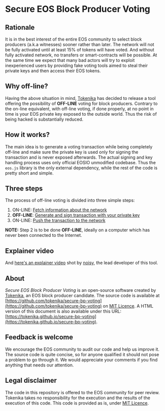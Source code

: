 # Secure EOS Block Producer Voting

## Rationale

It is in the best interest of the entire EOS community to select block producers (a.k.a witnesses) sooner rather than later. The network will not be fully activated until at least 15% of tokens will have voted. And without fully activated network, no transfers or smart-contracts will be possible. At the same time we expect that many bad actors will try to exploit inexperienced users by providing fake voting tools aimed to steal their private keys and then access their EOS tokens.

## Why off-line?

Having the above situation in mind, [Tokenika](https://tokenika.io/) has decided to release a tool offering the possibility of **OFF-LINE** voting for block producers. Contrary to the on-line equivalent, with off-line voting, if done properly, at no point in time is your EOS private key exposed to the outside world. Thus the risk of being hacked is substantially reduced.

## How it works?
The main idea is to generate a voting transaction while being completely off-line and make sure the private key is used only for signing the transaction and is never exposed afterwards. The actual signing and key handling process uses only official EOSIO unmodified codebase. Thus the `eos.js` library is the only external dependency, while the rest of the code is pretty short and simple.

## Three steps

The process of off-line voting is divided into three simple steps:

1. ON-LINE: [Fetch information about the network](https://tokenika.github.io/secure-bp-voting/1_get_blockchain_data.html)
2. **OFF-LINE**: [Generate and sign transaction with your private key](https://tokenika.github.io/secure-bp-voting/2_generate_transaction.html) 
3. ON-LINE: [Push the transaction to the network](https://tokenika.github.io/secure-bp-voting/3_push_transaction.html)

**NOTE:** Step 2 is to be done **OFF-LINE**, ideally on a computer which has never been connected to the Internet.

## Explainer video

And [here's an explainer video](https://youtu.be/_sJYuXOUHCc) shot by [noisy](https://github.com/noisy), the lead developer of this tool.

## About

*Secure EOS Block Producer Voting* is an open-source software created by [Tokenika](https://tokenika.io/), an EOS block producer candidate. The source code is available at [https://github.com/tokenika/secure-bp-voting](https://github.com/tokenika/secure-bp-voting) on [MIT Licence](https://github.com/tokenika/secure-bp-voting/blob/master/LICENSE). A HTML version of this document is also available under this URL: [https://tokenika.github.io/secure-bp-voting](https://tokenika.github.io/secure-bp-voting).

## Feedback is welcome

We encourage the EOS community to audit our code and help us improve it. The source code is quite concise, so for anyone qualified it should not pose a problem to go through it. We would appreciate your comments if you find anything that needs our attention. 

## Legal disclaimer

The code in this repository is offered to the EOS community for peer review. Tokenika takes no responsibility for the execution and the results of the execution of this code. This code is provided as is, under [MIT Licence](https://github.com/tokenika/secure-bp-voting/blob/master/LICENSE).
